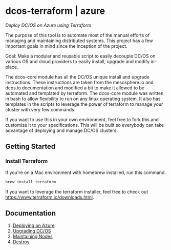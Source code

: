 # dcos-terraform | azure

_Deploy DC/OS on Azure using Terraform_

The purpose of this tool is to automate most of the manual efforts of managing and maintaining distributed systems. This project has a few important goals in mind since the inception of the project.	

Goal: Make a modular and reusable script to easily decouple DC/OS on various OS and cloud providers to easily install, upgrade and modify in-place.	

The dcos-core module has all the DC/OS unique install and upgrade instructions. These instructions are taken from the mesosphere.io and dcos.io documentation and modified a bit to make it allowed to be automated and templated by terraform. The dcos-core module was written in bash to allow flexibility to run on any linux operating system. It also has templates in the scripts to leverage the power of terraform to manage your cluster with very few commands.	

If you want to use this in your own environment, feel free to fork this and customize it to your specifications. This will be built so everybody can take advantage of deploying and manage DC/OS clusters.	

## Getting Started	

### Install Terraform	

 If you're on a Mac environment with homebrew installed, run this command.

```bash
brew install terraform
```
If you want to leverage the terraform installer, feel free to check out https://www.terraform.io/downloads.html.

## Documentation	

1. [Deploying on Azure](./install/README.md)
2. [Upgrading DC/OS](./upgrade/README.md)
3. [Maintaining Nodes](./maintain/README.md)
4. [Destroy](./destroy/README.md)
